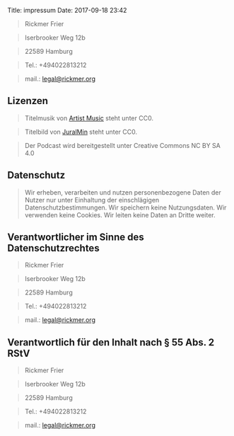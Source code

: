 Title: impressum
Date: 2017-09-18 23:42

> Rickmer Frier

> Iserbrooker Weg 12b 

> 22589 Hamburg

> Tel.: +494022813212

> mail.: legal@rickmer.org

## Lizenzen

> Titelmusik von [Artist Music](https://soundcloud.com/artistmusic-cc0/epic-agent-free) steht unter CC0.

> Titelbild von [JuralMin](https://pixabay.com/en/ninja-data-security-pc-computer-1507457) steht unter CC0. 

> Der Podcast wird bereitgestellt unter Creative Commons NC BY SA 4.0

## Datenschutz

> Wir erheben, verarbeiten und nutzen personenbezogene Daten der Nutzer nur unter Einhaltung der einschlägigen Datenschutzbestimmungen.
> Wir speichern keine Nutzungsdaten.
> Wir verwenden keine Cookies.
> Wir leiten keine Daten an Dritte weiter.

## Verantwortlicher im Sinne des Datenschutzrechtes

> Rickmer Frier

> Iserbrooker Weg 12b

> 22589 Hamburg

> Tel.: +494022813212

> mail.: legal@rickmer.org

## Verantwortlich für den Inhalt nach § 55 Abs. 2 RStV

> Rickmer Frier

> Iserbrooker Weg 12b

> 22589 Hamburg

> Tel.: +494022813212

> mail.: legal@rickmer.org

